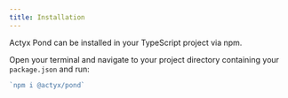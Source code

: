 ```yaml
---
title: Installation
---
```


Actyx Pond can be installed in your TypeScript project via npm.

Open your terminal and navigate to your project directory containing your `package.json` and run:

```typescript
`npm i @actyx/pond`
```